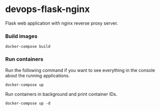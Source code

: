 # devops-flask-nginx
Flask web application with nginx reverse proxy server.


### Build images
```shell
docker-compose build
```

### Run containers

Run the following command if you want to see everything in the console about the running applications.

```shell
docker-compose up
```

Run containers in background and print container IDs.

```shell
docker-compose up -d
```
